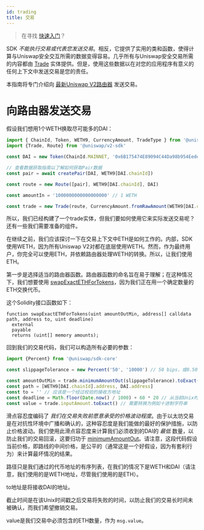 ```yaml
---
id: trading
title: 交易
---
```


> 在寻找 [快速入门](quick-start)？

SDK _不能执行交易或代表您发送交易_。相反，它提供了实用的类和函数，使得计算与Uniswap安全交互所需的数据变得容易。几乎所有与Uniswap安全交易所需的内容都由 [Trade](../reference/trade) 实体提供。但是，使用这些数据以在对您的应用程序有意义的任何上下文中发送交易是您的责任。

本指南将专门介绍向 [最新Uniswap V2路由器](../../../contracts/v2/reference/smart-contracts/router-02) 发送交易。

# 向路由器发送交易

假设我们想用1个WETH换取尽可能多的DAI：

```typescript
import { ChainId, Token, WETH9, CurrencyAmount, TradeType } from '@uniswap/sdk-core'
import {Trade, Route} from '@uniswap/v2-sdk'

const DAI = new Token(ChainId.MAINNET, '0x6B175474E89094C44Da98b954EedeAC495271d0F', 18)

// 查看数据获取指南以了解如何获取Pair数据
const pair = await createPair(DAI, WETH9[DAI.chainId])

const route = new Route([pair], WETH9[DAI.chainId], DAI)

const amountIn = '1000000000000000000' // 1 WETH

const trade = new Trade(route, CurrencyAmount.fromRawAmount(WETH9[DAI.chainId], amountIn), TradeType.EXACT_INPUT)
```

所以，我们已经构建了一个trade实体，但我们要如何使用它来实际发送交易呢？还有一些我们需要准备的组件。

在继续之前，我们应该探讨一下在交易上下文中ETH是如何工作的。内部，SDK使用WETH，因为所有Uniswap V2对都在底层使用WETH。然而，作为最终用户，你完全可以使用ETH，并依赖路由器处理WETH的转换。所以，让我们使用ETH。

第一步是选择适当的路由器函数。路由器函数的命名旨在易于理解；在这种情况下，我们想要使用 [swapExactETHForTokens](../../../contracts/v2/reference/smart-contracts/router-02#swapexactethfortokens)，因为我们正在用一个确定数量的ETH交换代币。

这个Solidity接口函数如下：

```solidity
function swapExactETHForTokens(uint amountOutMin, address[] calldata path, address to, uint deadline)
  external
  payable
  returns (uint[] memory amounts);
```

回到我们的交易代码，我们可以构造所有必要的参数：

```typescript
import {Percent} from '@uniswap/sdk-core'

const slippageTolerance = new Percent('50', '10000') // 50 bips，或0.50%

const amountOutMin = trade.minimumAmountOut(slippageTolerance).toExact() // 需要转换为例如十进制字符串
const path = [WETH9[DAI.chainId].address, DAI.address]
const to = '' // 应该是一个经过校验的接收方地址
const deadline = Math.floor(Date.now() / 1000) + 60 * 20 // 从当前Unix时间起20分钟
const value = trade.inputAmount.toExact() // 需要转换为例如十进制字符串
```

滑点容忍度编码了 _我们在交易失败前愿意承受的价格波动程度_。由于以太坊交易是在对抗性环境中广播和确认的，这种容忍度是我们能做的最好的保护措施，以防止价格波动。我们使用此滑点容忍度来计算我们必须收到的DAI的 _最低_ 数量，以防止我们的交易回滚，这要归功于 [minimumAmountOut](../reference/trade#minimumamountout-since-204)。请注意，这段代码假设当前价格，即路线的中间价格，是公平的（通常这是一个好假设，因为有套利行为）来计算最坏情况的结果。

路径只是我们通过的代币地址的有序列表，在我们的情况下是WETH和DAI（请注意，我们使用的是WETH地址，尽管我们使用的是ETH）。

to地址是将接收DAI的地址。

截止时间是在该Unix时间戳之后交易将失败的时间，以防止我们的交易长时间未被确认，而我们希望撤销交易。

value是我们交易中必须包含的ETH数量，作为 `msg.value`。